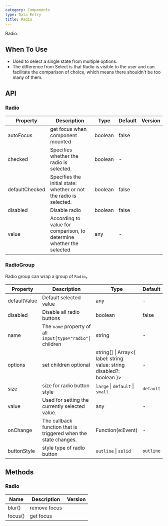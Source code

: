 ```yaml
---
category: Components
type: Data Entry
title: Radio
---
```


Radio.

## When To Use

- Used to select a single state from multiple options.
- The difference from Select is that Radio is visible to the user and can facilitate the comparison of choice, which means there shouldn't be too many of them.

## API

### Radio

| Property | Description | Type | Default | Version |
| --- | --- | --- | --- | --- |
| autoFocus | get focus when component mounted | boolean | false |  |
| checked | Specifies whether the radio is selected. | boolean | - |  |
| defaultChecked | Specifies the initial state: whether or not the radio is selected. | boolean | false |  |
| disabled | Disable radio | boolean | false |  |
| value | According to value for comparison, to determine whether the selected | any | - |  |

### RadioGroup

Radio group can wrap a group of `Radio`。

| Property | Description | Type | Default | Version |
| --- | --- | --- | --- | --- |
| defaultValue | Default selected value | any | - |  |
| disabled | Disable all radio buttons | boolean | false |  |
| name | The `name` property of all `input[type="radio"]` children | string | - |  |
| options | set children optional | string\[] \| Array&lt;{ label: string value: string disabled?: boolean }> | - |  |
| size | size for radio button style | `large` \| `default` \| `small` | `default` |  |
| value | Used for setting the currently selected value. | any | - |  |
| onChange | The callback function that is triggered when the state changes. | Function(e:Event) | - |  |
| buttonStyle | style type of radio button | `outline` \| `solid` | `outline` | 3.7.0 |

## Methods

### Radio

| Name    | Description  | Version |
| ------- | ------------ | ------- |
| blur()  | remove focus |         |
| focus() | get focus    |         |
